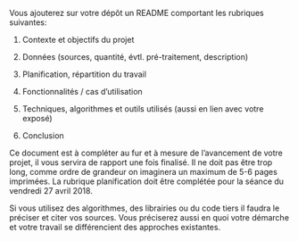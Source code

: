 Vous ajouterez sur votre dépôt un README comportant les rubriques suivantes:

1. Contexte et objectifs du projet

2. Données (sources, quantité, évtl. pré-traitement, description)

3. Planification, répartition du travail

4. Fonctionnalités / cas d’utilisation

5. Techniques, algorithmes et outils utilisés (aussi en lien avec votre exposé)

6. Conclusion

Ce document est à compléter au fur et à mesure de l’avancement de votre projet, il vous servira de rapport une fois finalisé. Il ne doit pas être trop long, comme ordre de grandeur on imaginera un maximum de 5-6 pages imprimées. La rubrique planification doit être complétée pour la séance du vendredi 27 avril 2018.

Si vous utilisez des algorithmes, des librairies ou du code tiers il faudra le préciser et citer vos sources. Vous préciserez aussi en quoi votre démarche et votre travail se différencient des approches existantes.
